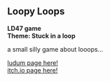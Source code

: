 ## Loopy Loops
  
**LD47 game**  
**Theme: Stuck in a loop**  

a small silly game about looops…

[ludum page here!](https://ldjam.com/events/ludum-dare/47/loopy-loops)  
[itch.io page here!](https://dedekm.itch.io/loopy-loops)

